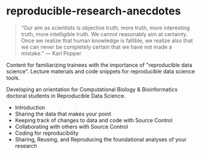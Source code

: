 reproducible-research-anecdotes
===============================
> “Our aim as scientists is objective truth; more truth, more interesting truth, more intelligible truth. We cannot reasonably aim at certainty. Once we realize that human knowledge is fallible, we realize also that we can never be completely certain that we have not made a mistake.” — Karl Popper

Content for familiarizing trainees with the importance of "reproducible data science". Lecture materials and code snippets for reproducible data science tools.

Developing an orientation for Computational Biology & Bioinformatics doctoral students in Reproducible Data Science.
* Introduction
* Sharing the data that makes your point
* Keeping track of changes to data and code with Source Control
* Collaborating with others with Source Control
* Coding for reproducibility
* Sharing, Reusing, and Reproducing the foundational analyses of your research
